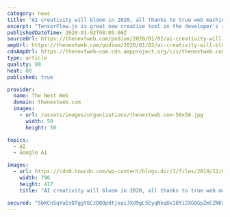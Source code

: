 ```yaml
---
category: news
title: "AI creativity will bloom in 2020, all thanks to true web machine learning"
excerpt: "TensorFlow.js is great new creative tool in the developer's arsenal. Machine learning has been trotted out as a trend to watch for many years now. But there’s good reason to talk about it in the ..."
publishedDateTime: 2020-01-02T08:05:00Z
sourceUrl: https://thenextweb.com/podium/2020/01/02/ai-creativity-will-bloom-in-2020-all-thanks-to-true-web-machine-learning/
ampUrl: https://thenextweb.com/podium/2020/01/02/ai-creativity-will-bloom-in-2020-all-thanks-to-true-web-machine-learning/amp/
cdnAmpUrl: https://thenextweb-com.cdn.ampproject.org/c/s/thenextweb.com/podium/2020/01/02/ai-creativity-will-bloom-in-2020-all-thanks-to-true-web-machine-learning/amp/
type: article
quality: 88
heat: 88
published: true

provider:
  name: The Next Web
  domain: thenextweb.com
  images:
    - url: /assets/images/organizations/thenextweb.com-50x50.jpg
      width: 50
      height: 50

topics:
  - AI
  - Google AI

images:
  - url: https://cdn0.tnwcdn.com/wp-content/blogs.dir/1/files/2019/12/Untitled-design26-796x417.png
    width: 796
    height: 417
    title: "AI creativity will bloom in 2020, all thanks to true web machine learning"

secured: "5bKCn5qYaEsDTggt6CzD0OpdtjeaiJXd9gL5EyqNkqUv18Yi2XGQGpZmCZNKvz7lfK4oxMaRz5m7/29+t07ZNTNgjRc7j+RGNsHO8m7HhuXcCGVOA1CUQPJgff56+WQisF6Mcp61K5U9suEFO3YPQq4vwLx8C4i8DInEkys6531racDIVIdcTpNCgZSENhzfpmjs9FDqsGqivYqHJXnLbR77zcVQ+sjcgF806KUZBgbkcmbT9O/+su+UmrIkaO9bjU0i1gwdVHHlRpIVDgzR1qhoXWZ5HMWBYxyoJek8RzKkDcumA0Kw4qge3pDmxKDV;V8bCMNB6amYQt+F92U+umA=="
---
```


